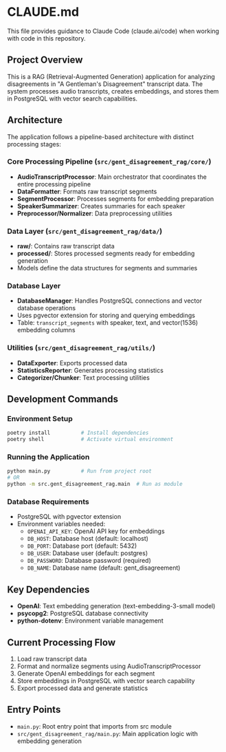 # CLAUDE.md

This file provides guidance to Claude Code (claude.ai/code) when working with code in this repository.

## Project Overview

This is a RAG (Retrieval-Augmented Generation) application for analyzing disagreements in "A Gentleman's Disagreement" transcript data. The system processes audio transcripts, creates embeddings, and stores them in PostgreSQL with vector search capabilities.

## Architecture

The application follows a pipeline-based architecture with distinct processing stages:

### Core Processing Pipeline (`src/gent_disagreement_rag/core/`)
- **AudioTranscriptProcessor**: Main orchestrator that coordinates the entire processing pipeline
- **DataFormatter**: Formats raw transcript segments
- **SegmentProcessor**: Processes segments for embedding preparation
- **SpeakerSummarizer**: Creates summaries for each speaker
- **Preprocessor/Normalizer**: Data preprocessing utilities

### Data Layer (`src/gent_disagreement_rag/data/`)
- **raw/**: Contains raw transcript data
- **processed/**: Stores processed segments ready for embedding generation
- Models define the data structures for segments and summaries

### Database Layer
- **DatabaseManager**: Handles PostgreSQL connections and vector database operations
- Uses pgvector extension for storing and querying embeddings
- Table: `transcript_segments` with speaker, text, and vector(1536) embedding columns

### Utilities (`src/gent_disagreement_rag/utils/`)
- **DataExporter**: Exports processed data
- **StatisticsReporter**: Generates processing statistics
- **Categorizer/Chunker**: Text processing utilities

## Development Commands

### Environment Setup
```bash
poetry install          # Install dependencies
poetry shell            # Activate virtual environment
```

### Running the Application
```bash
python main.py          # Run from project root
# OR
python -m src.gent_disagreement_rag.main  # Run as module
```

### Database Requirements
- PostgreSQL with pgvector extension
- Environment variables needed:
  - `OPENAI_API_KEY`: OpenAI API key for embeddings
  - `DB_HOST`: Database host (default: localhost)
  - `DB_PORT`: Database port (default: 5432)
  - `DB_USER`: Database user (default: postgres)
  - `DB_PASSWORD`: Database password (required)
  - `DB_NAME`: Database name (default: gent_disagreement)

## Key Dependencies
- **OpenAI**: Text embedding generation (text-embedding-3-small model)
- **psycopg2**: PostgreSQL database connectivity
- **python-dotenv**: Environment variable management

## Current Processing Flow
1. Load raw transcript data
2. Format and normalize segments using AudioTranscriptProcessor
3. Generate OpenAI embeddings for each segment
4. Store embeddings in PostgreSQL with vector search capability
5. Export processed data and generate statistics

## Entry Points
- `main.py`: Root entry point that imports from src module
- `src/gent_disagreement_rag/main.py`: Main application logic with embedding generation